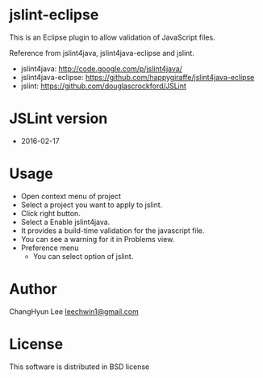 # jslint-eclipse
This is an Eclipse plugin to allow validation of JavaScript files.

Reference from jslint4java, jslint4java-eclipse and jslint.
- jslint4java: http://code.google.com/p/jslint4java/
- jslint4java-eclipse: https://github.com/happygiraffe/jslint4java-eclipse
- jslint: https://github.com/douglascrockford/JSLint

# JSLint version
- 2016-02-17

# Usage
- Open context menu of project
 - Select a project you want to apply to jslint.
 - Click right button.
 - Select a Enable jslint4java.
 - It provides a build-time validation for the javascript file.
  - You can see a warning for it in Problems view.
- Preference menu
  - You can select option of jslint.

# Author
 ChangHyun Lee <leechwin1@gmail.com>

# License
This software is distributed in BSD license
